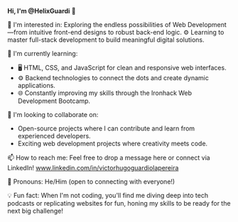 **Hi, I'm @HelixGuardi** 👋

🔭 I'm interested in:
Exploring the endless possibilities of Web Development—from intuitive front-end designs to robust back-end logic.
⚙️ Learning to master full-stack development to build meaningful digital solutions.

🌱 I'm currently learning:
- 🖥️ HTML, CSS, and JavaScript for clean and responsive web interfaces.
- ⚙️ Backend technologies to connect the dots and create dynamic applications.
- 🌐 Constantly improving my skills through the Ironhack Web Development Bootcamp.

💼 I'm looking to collaborate on:
- Open-source projects where I can contribute and learn from experienced developers.
- Exciting web development projects where creativity meets code.

📫 How to reach me:
Feel free to drop a message here or connect via LinkedIn!
www.linkedin.com/in/victorhugoguardiolapereira

🔧 Pronouns:
He/Him (open to connecting with everyone!)

💡 Fun fact:
When I'm not coding, you'll find me diving deep into tech podcasts or replicating websites for fun, honing my skills to be ready for the next big challenge!
